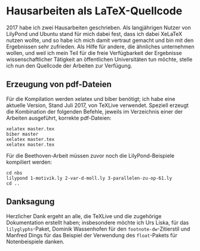# Hausarbeiten als LaTeX-Quellcode

2017 habe ich zwei Hausarbeiten geschrieben.  Als langjährigen Nutzer
von LilyPond und Ubuntu stand für mich dabei fest, dass ich dabei
XeLaTeX nutzen wollte, und so habe ich mich damit vertraut gemacht
und bin mit den Ergebnissen sehr zufrieden.  Als Hilfe für andere,
die ähnliches unternehmen wollen, und weil ich mein Teil für die
freie Verfügbarkeit der Ergebnisse wissenschaftlicher Tätigkeit an
öffentlichen Universitäten tun möchte, stelle ich nun den Quellcode
der Arbeiten zur Verfügung.

## Erzeugung von pdf-Dateien

Für die Kompilation werden xelatex und biber benötigt; ich habe eine aktuelle Version, Stand Juli 2017, von TeXLive verwendet.  Speziell
erzeugt die Kombination der folgenden Befehle, jeweils im Verzeichnis
einer der Arbeiten ausgeführt, korrekte pdf-Dateien:

```
xelatex master.tex
biber master
xelatex master.tex
xelatex master.tex
```

Für die Beethoven-Arbeit müssen zuvor noch die LilyPond-Beispiele
kompiliert werden:

```
cd nbs
lilypond 1-motivik.ly 2-var-d-moll.ly 3-parallelen-zu-op-61.ly
cd ..
```

## Danksagung

Herzlicher Dank ergeht an alle, die TeXLive und die zugehörige
Dokumentation erstellt haben; insbesondere möchte ich Urs Liska,
für das `lilyglyphs`-Paket, Dominik Wassenhofen für den
`footnote-dw`-Zitierstil und Manfred Dings für das Beispiel der
Verwendung des `float`-Pakets für Notenbeispiele danken.

